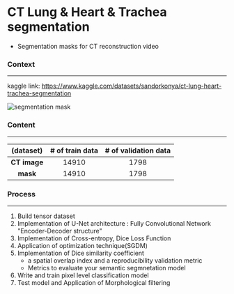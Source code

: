 # CT Lung & Heart & Trachea segmentation
- Segmentation masks for CT reconstruction video   




### Context
---
kaggle link:  <https://www.kaggle.com/datasets/sandorkonya/ct-lung-heart-trachea-segmentation>  


![segmentation mask](https://user-images.githubusercontent.com/90584177/182589707-3a395a96-5c82-4e12-91df-b5a754de9546.jpg)  






### Content
---
(dataset)|**# of train data**|**# of validation data**
|:-:|:---:|:---:
**CT image**|14910|1798
**mask**|14910|1798  





### Process
---
1. Build tensor dataset
2. Implementation of U-Net architecture : Fully Convolutional Network "Encoder-Decoder structure"
3. Implementation of Cross-entropy, Dice Loss Function
4. Application of optimization technique(SGDM)
5. Implementation of Dice similarity coefficient
     * a spatial overlap index and a reproducibility validation metric
     * Metrics to evaluate your semantic segmnetation model
6. Write and train pixel level classification model
7. Test model and Application of Morphological filtering
